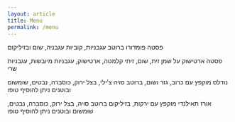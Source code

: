 ```yaml
---
layout: article
title: Menu
permalink: /menu
---
```

פסטה פומדורו
ברוטב עגבניות, קוביות עגבניה, שום ובזיליקום

פסטה ארטישוק
על שמן זית, שום, זיתי קלמטה, ארטישוק, עגבניות מיובשות, עגבניות שרי

נודלס
מוקפץ עם כרוב, גזר ושום, ברוטב סויה צ’ילי, בצל ירוק, כוסברה, נבטים, שומשום ובוטנים ניתן להוסיף טופו

אורז תאילנדי
מוקפץ עם ירקות, בזיליקום ברוטב סויה, בצל ירוק, כוסברה, נבטים, שומשום ובוטנים ניתן להוסיף טופו
